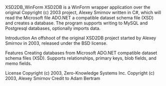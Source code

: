 XSD2DB_WinForm
XSD2DB is a WinForm wrapper application over the original Copyright (c) 2003 project, Alexey Smirnov written in C#,
which will read the Microsoft file ADO.NET a compatible dataset schema file (XSD) and creates a database.
The program supports writing to MySQL and Postgresql databases, optionally imports data.

Introduction
An offshoot of the original XSD2DB project started by Alexey Smirnov in 2003, released under the BSD license.

Features
Creating databases from Microsoft ADO.NET compatible dataset schema files (XSD). Supports relationships, primary keys, blob fields, and memo fields.


License
Copyright (c) 2003, Zero-Knowledge Systems Inc.
Copyright (c) 2003, Alexey Smirnov
Credit to Adam Bertram
